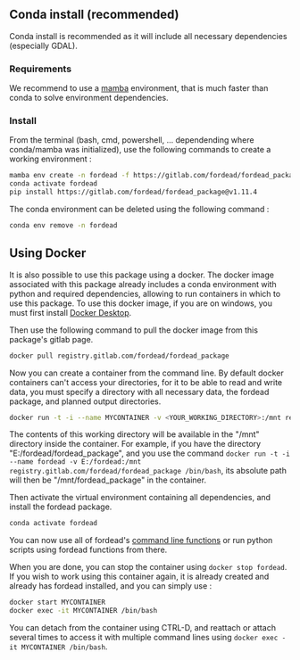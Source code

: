 ## Conda install (recommended)

Conda install is recommended as it will include all necessary dependencies (especially GDAL).

### Requirements
We recommend to use a [mamba](https://github.com/mamba-org/mamba) environment,
that is much faster than conda to solve environment dependencies.


### Install

From the terminal (bash, cmd, powershell, ... dependending where conda/mamba was initialized),
use the following commands to create a working environment :

```bash
mamba env create -n fordead -f https://gitlab.com/fordead/fordead_package/-/raw/v1.11.4/environment.yml
conda activate fordead
pip install https://gitlab.com/fordead/fordead_package@v1.11.4
```

The conda environment can be deleted using the following command :
```bash
conda env remove -n fordead
```

## Using Docker

It is also possible to use this package using a docker. The docker image associated with this package already includes a conda environment with python and required dependencies, allowing to run containers in  which to use this package.
To use this docker image, if you are on windows, you must first install [Docker Desktop](https://www.docker.com/products/docker-desktop).

Then use the following command to pull the docker image from this package's gitlab page.
```bash
docker pull registry.gitlab.com/fordead/fordead_package
```
Now you can create a container from the command line. By default docker containers can't access your directories, for it to be able to read and write data, you must specify a directory with all necessary data, the fordead package, and planned output directories.
```bash
docker run -t -i --name MYCONTAINER -v <YOUR_WORKING_DIRECTORY>:/mnt registry.gitlab.com/fordead/fordead_package /bin/bash
```
The contents of this working directory will be available in the "/mnt" directory inside the container. For example, if you have the directory "E:/fordead/fordead_package", and you use the command `docker run -t -i --name fordead -v E:/fordead:/mnt registry.gitlab.com/fordead/fordead_package /bin/bash`, its absolute path will then be "/mnt/fordead_package" in the container.

Then activate the virtual environment containing all dependencies, and install the fordead package.
```bash
conda activate fordead
```

You can now use all of fordead's [command line functions](../cli/) or run python scripts using fordead functions from there.

When you are done, you can stop the container using `docker stop fordead`.
If you wish to work using this container again, it is already created and already has fordead installed, and you can simply use :
```bash
docker start MYCONTAINER
docker exec -it MYCONTAINER /bin/bash
```
You can detach from the container using CTRL-D, and reattach or attach several times to access it with multiple command lines using `docker exec -it MYCONTAINER /bin/bash`.




